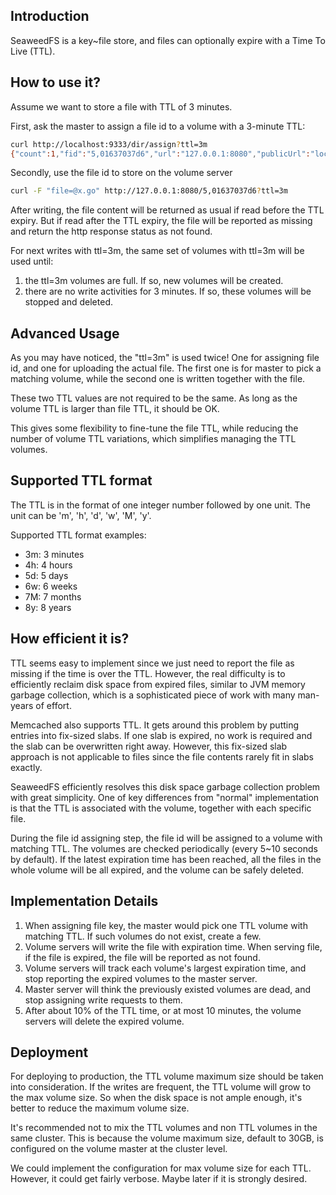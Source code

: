 ## Introduction

SeaweedFS is a key~file store, and files can optionally expire with a Time To Live (TTL).

## How to use it?

Assume we want to store a file with TTL of 3 minutes.

First, ask the master to assign a file id to a volume with a 3-minute TTL:

```bash
curl http://localhost:9333/dir/assign?ttl=3m
{"count":1,"fid":"5,01637037d6","url":"127.0.0.1:8080","publicUrl":"localhost:8080"}
```

Secondly, use the file id to store on the volume server

```bash
curl -F "file=@x.go" http://127.0.0.1:8080/5,01637037d6?ttl=3m
```

After writing, the file content will be returned as usual if read before the TTL expiry. But if read after the TTL expiry, the file will be reported as missing and return the http response status as not found.

For next writes with ttl=3m, the same set of volumes with ttl=3m will be used until:

1. the ttl=3m volumes are full. If so, new volumes will be created.
2. there are no write activities for 3 minutes. If so, these volumes will be stopped and deleted.

## Advanced Usage

As you may have noticed, the "ttl=3m" is used twice! One for assigning file id, and one for uploading the actual file. The first one is for master to pick a matching volume, while the second one is written together with the file.

These two TTL values are not required to be the same. As long as the volume TTL is larger than file TTL, it should be OK.

This gives some flexibility to fine-tune the file TTL, while reducing the number of volume TTL variations, which simplifies managing the TTL volumes.

## Supported TTL format

The TTL is in the format of one integer number followed by one unit. The unit can be 'm', 'h', 'd', 'w', 'M', 'y'.

Supported TTL format examples:

- 3m: 3 minutes
- 4h: 4 hours
- 5d: 5 days
- 6w: 6 weeks
- 7M: 7 months
- 8y: 8 years

## How efficient it is?

TTL seems easy to implement since we just need to report the file as missing if the time is over the TTL. However, the real difficulty is to efficiently reclaim disk space from expired files, similar to JVM memory garbage collection, which is a sophisticated piece of work with many man-years of effort.

Memcached also supports TTL. It gets around this problem by putting entries into fix-sized slabs. If one slab is expired, no work is required and the slab can be overwritten right away. However, this fix-sized slab approach is not applicable to files since the file contents rarely fit in slabs exactly.

SeaweedFS efficiently resolves this disk space garbage collection problem with great simplicity. One of key differences from "normal" implementation is that the TTL is associated with the volume, together with each specific file.

During the file id assigning step, the file id will be assigned to a volume with matching TTL. The volumes are checked periodically (every 5~10 seconds by default). If the latest expiration time has been reached, all the files in the whole volume will be all expired, and the volume can be safely deleted.

## Implementation Details

1. When assigning file key, the master would pick one TTL volume with matching TTL. If such volumes do not exist, create a few.
2. Volume servers will write the file with expiration time. When serving file, if the file is expired, the file will be reported as not found.
3. Volume servers will track each volume's largest expiration time, and stop reporting the expired volumes to the master server.
4. Master server will think the previously existed volumes are dead, and stop assigning write requests to them.
5. After about 10% of the TTL time, or at most 10 minutes, the volume servers will delete the expired volume.

## Deployment

For deploying to production, the TTL volume maximum size should be taken into consideration. If the writes are frequent, the TTL volume will grow to the max volume size. So when the disk space is not ample enough, it's better to reduce the maximum volume size.

It's recommended not to mix the TTL volumes and non TTL volumes in the same cluster. This is because the volume maximum size, default to 30GB, is configured on the volume master at the cluster level.

We could implement the configuration for max volume size for each TTL. However, it could get fairly verbose. Maybe later if it is strongly desired.
